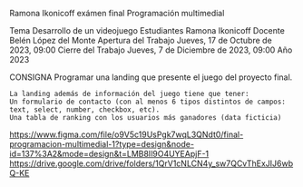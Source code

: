 Ramona Ikonicoff exámen final Programación multimedial

Tema Desarrollo de un videojuego Estudiantes Ramona Ikonicoff Docente Belén López del Monte Apertura del Trabajo Jueves, 17 de Octubre de 2023, 09:00 Cierre del Trabajo Jueves, 7 de Diciembre de 2023, 09:00 Año 2023

 CONSIGNA
 Programar una landing que presente el juego del proyecto final.

    La landing además de información del juego tiene que tener:
    Un formulario de contacto (con al menos 6 tipos distintos de campos: text, select, number, checkbox, etc).
    Una tabla de ranking con los usuarios más ganadores (data ficticia)
https://www.figma.com/file/o9V5c19UsPgk7wqL3QNdt0/final-programacion-multimedial-1?type=design&node-id=137%3A2&mode=design&t=LMB8Il9O4UYEApjF-1
https://drive.google.com/drive/folders/1QrV1cNLCN4y_sw7QCvThExJIJ6wbQ-KE
